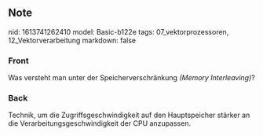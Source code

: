 ## Note
nid: 1613741262410
model: Basic-b122e
tags: 07_vektorprozessoren, 12_Vektorverarbeitung
markdown: false

### Front
Was versteht man unter der Speicherverschränkung <i>(Memory
Interleaving)</i>?

### Back
Technik, um die Zugriffsgeschwindigkeit auf den Hauptspeicher stärker an die Verarbeitungsgeschwindigkeit der CPU anzupassen.
